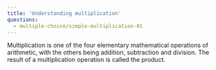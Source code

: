 ```yaml
---
title: 'Understanding multiplication'
questions:
  - multiple-choice/simple-multiplication-01
---
```


Multiplication is one of the four elementary mathematical operations of arithmetic, with the others being addition, subtraction and division. The result of a multiplication operation is called the product.
